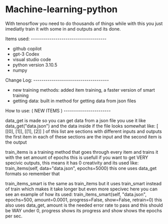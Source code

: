 # Machine-learning-python
With tenosrflow you need to do thousands of things while with this you just imediatly train it with some in and outputs and its done.

Items used: -------------------------------------

- github copilot
- gpt-3 Codex
- visual studio code
- python version 3.10.5
- numpy

Change Log: -------------------------------------

- new training methods: added item training, a faster version of smart training
- getting data: built in method for getting data from json files

How to use: ( NEW ITEMS ) -----------------------

data_get is made so you can get data from a json file
you use it like data_get("data.json") and the data inside if the file looks somewhat like:
[ [[0], [1]], [[1], [2]] ] of this list are sections with different inputs and outputs
the first item in each of these sections are the input and the second item is the output

train_items is a training method that goes through every item and trains it with the set amount of epochs
this is usefull if you want to get VERY specivic outputs, this means it has 0 creativity
and its used like: train_items(self, data="data.json", epochs=5000) this one uses data_get formats so remember that

train_items_smart is the same as train_items but it uses train_smart instead of train which makes it take longer but even more specivec
here you can see an example of how its used: train_items_smart(self, "data.json", epochs=500, amount=0.0001, progress=False, show=False, retrain=0)
this also uses data_get, amount is the needed error rate to pass and this should be WAY under 0, progress shows its progress and show shows the epochs per sec.


